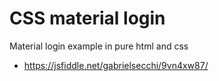 # CSS material login

Material login example in pure html and css

* https://jsfiddle.net/gabrielsecchi/9vn4xw87/
